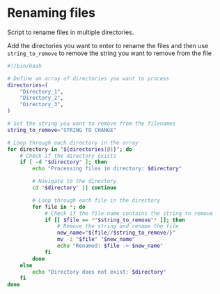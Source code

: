 # Renaming files

Script to rename files in multiple directories.

Add the directories you want to enter to rename the files and then use
`string_to_remove` to remove the string you want to remove from the file

```bash
#!/bin/bash

# Define an array of directories you want to process
directories=(
    "Directory_1",
    "Directory_2",
    "Directory_3",
)

# Set the string you want to remove from the filenames
string_to_remove="STRING TO CHANGE"

# Loop through each directory in the array
for directory in "${directories[@]}"; do
    # Check if the directory exists
    if [ -d "$directory" ]; then
        echo "Processing files in directory: $directory"

        # Navigate to the directory
        cd "$directory" || continue

        # Loop through each file in the directory
        for file in *; do
            # Check if the file name contains the string to remove
            if [[ $file == *"$string_to_remove"* ]]; then
                # Remove the string and rename the file
                new_name="${file//$string_to_remove/}"
                mv -i "$file" "$new_name"
                echo "Renamed: $file -> $new_name"
            fi
        done
    else
        echo "Directory does not exist: $directory"
    fi
done

```
